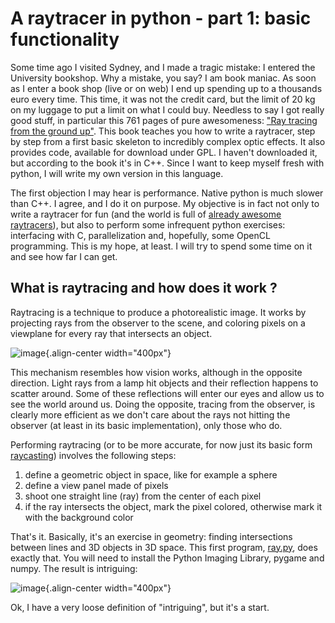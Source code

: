 A raytracer in python - part 1: basic functionality
===================================================

Some time ago I visited Sydney, and I made a tragic mistake: I entered
the University bookshop. Why a mistake, you say? I am book maniac. As
soon as I enter a book shop (live or on web) I end up spending up to a
thousands euro every time. This time, it was not the credit card, but
the limit of 20 kg on my luggage to put a limit on what I could buy.
Needless to say I got really good stuff, in particular this 761 pages of
pure awesomeness: [\"Ray tracing from the ground
up\"](http://www.amazon.com/Ray-Tracing-Ground-Kevin-Suffern/dp/1568812728).
This book teaches you how to write a raytracer, step by step from a
first basic skeleton to incredibly complex optic effects. It also
provides code, available for download under GPL. I haven\'t downloaded
it, but according to the book it\'s in C++. Since I want to keep myself
fresh with python, I will write my own version in this language.

The first objection I may hear is performance. Native python is much
slower than C++. I agree, and I do it on purpose. My objective is in
fact not only to write a raytracer for fun (and the world is full of
[already awesome
raytracers](http://en.wikipedia.org/wiki/List_of_ray_tracing_software)),
but also to perform some infrequent python exercises: interfacing with
C, parallelization and, hopefully, some OpenCL programming. This is my
hope, at least. I will try to spend some time on it and see how far I
can get.

What is raytracing and how does it work ?
-----------------------------------------

Raytracing is a technique to produce a photorealistic image. It works by
projecting rays from the observer to the scene, and coloring pixels on a
viewplane for every ray that intersects an object.

![image](http://upload.wikimedia.org/wikipedia/commons/thumb/8/83/Ray_trace_diagram.svg/500px-Ray_trace_diagram.svg.png){.align-center
width="400px"}

This mechanism resembles how vision works, although in the opposite
direction. Light rays from a lamp hit objects and their reflection
happens to scatter around. Some of these reflections will enter our eyes
and allow us to see the world around us. Doing the opposite, tracing
from the observer, is clearly more efficient as we don\'t care about the
rays not hitting the observer (at least in its basic implementation),
only those who do.

Performing raytracing (or to be more accurate, for now just its basic
form [raycasting](http://en.wikipedia.org/wiki/Ray_casting)) involves
the following steps:

1.  define a geometric object in space, like for example a sphere
2.  define a view panel made of pixels
3.  shoot one straight line (ray) from the center of each pixel
4.  if the ray intersects the object, mark the pixel colored, otherwise
    mark it with the background color

That\'s it. Basically, it\'s an exercise in geometry: finding
intersections between lines and 3D objects in 3D space. This first
program,
[ray.py](http://forthescience.org/blog/wp-content/uploads/2011/05/ray.py_.txt),
does exactly that. You will need to install the Python Imaging Library,
pygame and numpy. The result is intriguing:

![image](http://forthescience.org/blog/wp-content/uploads/2011/05/render.png){.align-center
width="400px"}

Ok, I have a very loose definition of \"intriguing\", but it\'s a start.

